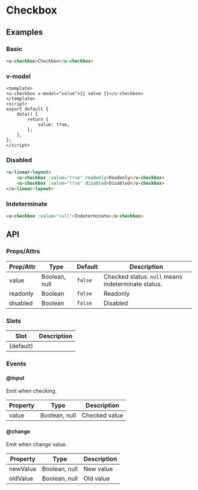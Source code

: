 # Checkbox

## Examples
### Basic

``` html
<u-checkbox>Checkbox</u-checkbox>
```

### v-model

``` vue
<template>
<u-checkbox v-model="value">{{ value }}</u-checkbox>
</template>
<script>
export default {
    data() {
        return {
            value: true,
        };
    },
};
</script>
```

### Disabled

``` html
<u-linear-layout>
    <u-checkbox :value="true" readonly>Readonly</u-checkbox>
    <u-checkbox :value="true" disabled>Disabled</u-checkbox>
</u-linear-layout>
```

### Indeterminate

``` html
<u-checkbox :value="null">Indeterminate</u-checkbox>
```

## API
### Props/Attrs

| Prop/Attr | Type | Default | Description |
| --------- | ---- | ------- | ----------- |
| value | Boolean, null | `false` | Checked status. `null` means indeterminate status.  |
| readonly | Boolean | `false` | Readonly |
| disabled | Boolean | `false` | Disabled |

### Slots

| Slot | Description |
| ---- | ----------- |
| (default) | |

### Events

#### @input

Emit when checking.

| Property | Type | Description |
| -------- | ---- | ----------- |
| value | Boolean, null | Checked value |

#### @change

Emit when change value.

| Property | Type | Description |
| -------- | ---- | ----------- |
| newValue | Boolean, null | New value |
| oldValue | Boolean, null | Old value |
